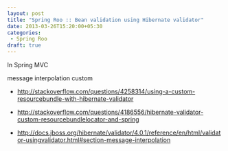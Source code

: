 ```yaml
---
layout: post
title: "Spring Roo :: Bean validation using Hibernate validator"
date: 2013-03-26T15:20:00+05:30
categories:
 - Spring Roo
draft: true
---
```


<p>In Spring MVC</p>

message interpolation  custom

* http://stackoverflow.com/questions/4258314/using-a-custom-resourcebundle-with-hibernate-validator

* http://stackoverflow.com/questions/4186556/hibernate-validator-custom-resourcebundlelocator-and-spring

* http://docs.jboss.org/hibernate/validator/4.0.1/reference/en/html/validator-usingvalidator.html#section-message-interpolation
